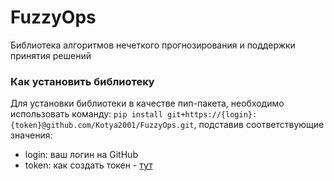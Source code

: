 # FuzzyOps
Библиотека алгоритмов нечеткого прогнозирования и поддержки принятия решений

### Как установить библиотеку

Для установки библиотеки в качестве пип-пакета, необходимо использовать
команду: `pip install git+https://{login}:{token}@github.com/Kotya2001/FuzzyOps.git`,
подставив соответствующие значения:

  - login: ваш логин на GitHub 
  - token: как создать токен - [тут](https://docs.github.com/en/authentication/keeping-your-account-and-data-secure/creating-a-personal-access-token)

